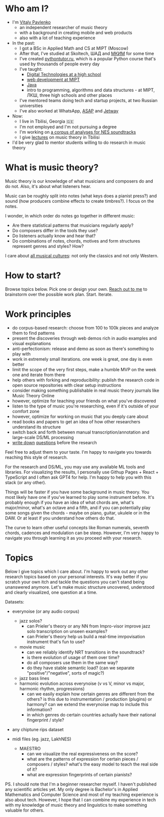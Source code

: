 # Who am I?

- I'm [Vitaly Pavlenko](https://www.linkedin.com/in/vitaly-pavlenko-9729bb76/)
   - an independent researcher of music theory
   - with a background in creating mobile and web products
   - also with a lot of teaching experience
- In the past:
   - I got a BSc in Applied Math and CS at MIPT (Moscow)
   - After that, I've studied at Skoltech, ШАД and [МКИМ](https://mcim.ru/) for some time
   - I've created [pythontutor.ru](https://pythontutor.ru/), which is a popular Python course that's used by thousands of people every day
   - I've taught:
     - [Digital Technologies at a high school](https://sites.google.com/site/vpavlenkoinf/)
     - [web development at MIPT](https://github.com/vpavlenko/web-programming)
     - [Java](https://www.youtube.com/playlist?list=PLzQrZe3EemP7hx6NKGA26yr3HJ-RF4iwT)
     - intro to programming, algorithms and data structures - at MIPT, ЛКШ, three high schools and other places
   - I've mentored teams doing tech and startup projects, at two Russian universities
   - I've also worked at WhatsApp, [ASAP](https://asaptaste.com/getasap) and [Jetway](https://www.linkedin.com/pulse/how-i-launched-subsequently-messed-up-marketplace-igor-grigoriev/)
- Now:
   - I live in Tbilisi, Georgia 🇬🇪
   - I'm not employed and I'm not pursuing a degree
   - I'm working on [a corpus of analyses for NES soundtracks](https://github.com/vpavlenko/chiptheory)
   - I give [lectures](https://t.me/keetezh/945) on music theory in Tbilisi
- I'd be very glad to mentor students willing to do research in music theory

# What is music theory?

Music theory is our knowledge of what musicians and composers do and do not. Also, it's about what listeners hear.

Music can be roughly split into notes (what keys does a pianist press?) and sound (how producers combine effects to create timbres?). I focus on the notes.

I wonder, in which order do notes go together in different music:
- Are there statistical patterns that musicians regularly apply?
- Do composers differ in the tools they use?
- Do listeners actually know and hear that?
- Do combinations of notes, chords, motives and form structures represent genres and styles? How?

I care about [all musical cultures](https://github.com/vpavlenko/study-music): not only the classics and not only Western.

# How to start?

Browse topics below. Pick one or design your own. [Reach out to me](https://t.me/vitalypavlenko) to brainstorm over the possible work plan. Start. Iterate.

# Work principles

- do corpus-based research: choose from 100 to 100k pieces and analyze them to find patterns
- present the discoveries through web demos rich in audio examples and visual explanations
- anti-perfectionism: release and demo as soon as there's something to play with
- work in extremely small iterations. one week is great, one day is even better
- limit the scope of the very first steps, make a humble MVP on the week one and iterate from there
- help others with forking and reproducibility: publish the research code in open source repositories with clear setup instructions
- consider making something publishable in real music theory journals like Music Theory Online
- however, optimize for teaching your friends on what you've discovered
- listen to the type of music you're researching, even if it's outside of your comfort zone
- however, optimize for working on music that you deeply care about
- read books and papers to get an idea of how other researchers understand its structure
- switch back and forth between manual transcription/annotation and large-scale DS/ML processing
- [write down](https://emusicology.org/index.php/EMR/article/view/8103/6032#:~:text=with%20questions) [questions](https://kb.osu.edu/bitstream/handle/1811/93138/1/FDMC_2021_Huron_005.pdf) before the research

Feel free to adjust them to your taste. I'm happy to navigate you towards reaching this style of research.

For the research and DS/ML, you may use any available ML tools and libraries. For visualizing the results, I personally use Githup Pages + React + TypeScript and I often ask GPT4 for help. I'm happy to help you with this stack (or any other).

Things will be faster if you have some background in music theory. You most likely have one if you've learned to play some instrument before. It's probably enough if you have an idea of what chords are, what's major/minor, what's an octave and a fifth, and if you can potentially play some songs given the chords - maybe on piano, guitar, ukulele or in the DAW. Or at least if you understand how others do that.

The curve to learn other useful concepts like Roman numerals, seventh chords, cadences and modulation can be steep. However, I'm very happy to navigate you through learning it as you proceed with your research.

# Topics

Below I give topics which I care about. I'm happy to work out any other research topics based on your personal interests. It's way better if you scratch your own itch and tackle the questions you can't stand being unanswered anymore. Let's make music structure uncovered, understood and clearly visualized, one question at a time.

Datasets:
- everynoise (or any audio corpus)
    - jazz solos?
        - can Prieler's theory or any NN from Impro-visor improve jazz solo transcription on unseen examples?
        - can Prieler's theory help us build a real-time imrpovisation instrument that's fun to use?
    - movie music
        - can we reliably identify NRT transitions in the soundtrack?
        - is there evolution of usage of them over time?
        - do all composers use them in the same way?
        - do they have stable semantic load? (can we separate "positive"/"negative", sorts of magic?)
    - jazz bass lines
    - harmonic evolution across everynoise (v vs V, minor vs major, harmonic rhythm, progressions)
        - can we easily explain how certain genres are different from the others? is this due to instrumentation / production (plugins) or harmony?
          can we extend the everynoise map to include this information?
        - in which genres do certain countries actually have their national fingerprint / style?

- any chiptune rips dataset

- midi files (eg. jazz, LakhNES)
    - MAESTRO
        - can we visualize the real expressiveness on the score?
        - what are the patterns of expression for certain pieces / composers / styles? what's the easy model to teach the real side of it?
        - what are expression fingerprints of certain pianists?


PS. I should note that I'm a beginner researcher myself. I haven't published any scientific articles yet. My only degree is Bachelor's in Applied Mathematics and Computer Science and most of my teaching experience is also about tech. However, I hope that I can combine my experience in tech with my knowledge of music theory and linguistics to make something valuable for others.


